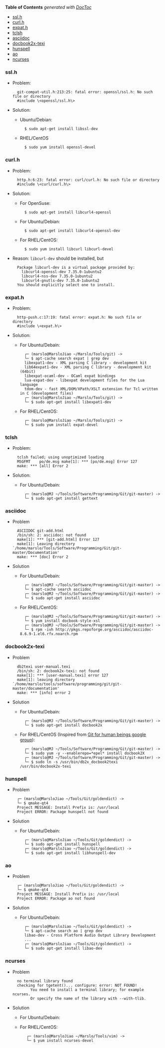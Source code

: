 <!-- START doctoc generated TOC please keep comment here to allow auto update -->
<!-- DON'T EDIT THIS SECTION, INSTEAD RE-RUN doctoc TO UPDATE -->
**Table of Contents**  *generated with [DocToc](https://github.com/thlorenz/doctoc)*

- [ssl.h](#sslh)
- [curl.h](#curlh)
- [expat.h](#expath)
- [tclsh](#tclsh)
- [asciidoc](#asciidoc)
- [docbook2x-texi](#docbook2x-texi)
- [hunspell](#hunspell)
- [ao](#ao)
- [ncurses](#ncurses)

<!-- END doctoc generated TOC please keep comment here to allow auto update -->

### ssl.h
- Problem:

        git-compat-util.h:213:25: fatal error: openssl/ssl.h: No such file or directory
        #include \<openssl/ssl.h\>

- Solution:
    - Ubuntu/Debian:

            $ sudo apt-get install libssl-dev

    - RHEL/CentOS

            $ sudo yum install openssl-devel

### curl.h
- Problem:

        http.h:6:23: fatal error: curl/curl.h: No such file or directory
        #include \<curl/curl.h\>

- Solution:
    - For OpenSuse:

            $ sudo apt-get install libcurl4-openssl

    - For Ubuntu/Debian:

            $ sudo apt-get install libcurl4-openssl-dev

    - For RHEL/CentOS:

            $ sudo yum install libcurl libcurl-devel

- Reason:
    `libcurl-dev` should be installed, but

        Package libcurl-dev is a virtual package provided by:
          libcurl4-openssl-dev 7.35.0-1ubuntu2
          libcurl4-nss-dev 7.35.0-1ubuntu2
          libcurl4-gnutls-dev 7.35.0-1ubuntu2
        You should explicitly select one to install.

### expat.h
- Problem:

        http-push.c:17:19: fatal error: expat.h: No such file or directory
        #include \<expat.h\>

- Solution:

    - For Ubuntu/Debain:

            ┌─ (marslo@MarsloJiao ~/Marslo/Tools/git) ->
            └─ $ apt-cache search expat | grep dev
            libexpat1-dev - XML parsing C library - development kit
            lib64expat1-dev - XML parsing C library - development kit (64bit)
            libexpat-ocaml-dev - OCaml expat bindings
            lua-expat-dev - libexpat development files for the Lua language
            tdom-dev - fast XML/DOM/XPath/XSLT extension for Tcl written in C (development files)
            ┌─ (marslo@MarsloJiao ~/Marslo/Tools/git) ->
            └─ $ sudo apt-get install libexpat1-dev


    - For RHEL/CentOS:

            ┌─ (marslo@MarsloJiao ~/Marslo/Tools/git) ->
            └─ $ sudo yum install expat-devel

### tclsh
- Problem:

        tclsh failed; using unoptimized loading
        MSGFMT    po/de.msg make[1]: *** [po/de.msg] Error 127
        make: *** [all] Error 2

- Solution:

    - For Ubuntu/Debain:

            ┌─ (marslo@MJ ~/Tools/Software/Programming/Git/git-master) ->
            └─ $ sudo apt-get install gettext

### asciidoc
- Problem

        ASCIIDOC git-add.html
        /bin/sh: 2: asciidoc: not found
        make[1]: *** [git-add.html] Error 127
        make[1]: Leaving directory `/home/marslo/Tools/Software/Programming/Git/git-master/Documentation'
        make: *** [doc] Error 2

- Solution
    - For Ubuntu/Debain:

            ┌─ (marslo@MJ ~/Tools/Software/Programming/Git/git-master) ->
            └─ $ apt-cache search asciidoc
            ┌─ (marslo@MJ ~/Tools/Software/Programming/Git/git-master) ->
            └─ $ sudo apt-get install asciidoc

    - For RHEL/CentOS:

            ┌─ (marslo@MJ ~/Tools/Software/Programming/Git/git-master) ->
            └─ $ yum install docbook-style-xsl
            ┌─ (marslo@MJ ~/Tools/Software/Programming/Git/git-master) ->
            └─ $ rpm -ivh http://pkgs.repoforge.org/asciidoc/asciidoc-8.6.9-1.el6.rfx.noarch.rpm

### docbook2x-texi
- Problem

        db2texi user-manual.texi
        /bin/sh: 2: docbook2x-texi: not found
        make[1]: *** [user-manual.texi] error 127
        make[1]: leaving directory `/home/marslo/tools/software/programming/git/git-master/documentation'
        make: *** [info] error 2

- Solution

    - For Ubuntu/Debain:

            ┌─ (marslo@MJ ~/Tools/Software/Programming/Git/git-master) ->
            └─ $ sudo apt-get install docbook2x

    - For RHEL/CentOS (Inspired from [Git for human beings google group](https://groups.google.com/d/msg/git-users/DMaDpy8Bpww/jqXULjp8ry8J)):


            ┌─ (marslo@MJ ~/Tools/Software/Programming/Git/git-master) ->
            └─ $ sudo yum -y --enablerepo=*epel* install docbook2X
            ┌─ (marslo@MJ ~/Tools/Software/Programming/Git/git-master) ->
            └─ $ sudo ln -s /usr/bin/db2x_docbook2texi /usr/bin/docbook2x-texi

### hunspell
- Problem

        ┌─ (marslo@MarsloJiao ~/Tools/Git/goldendict) ->
        └─ $ qmake-qt4
        Project MESSAGE: Install Prefix is: /usr/local
        Project ERROR: Package hunspell not found

- Solution

    - For Ubuntu/Debain:

            ┌─ (marslo@MarsloJiao ~/Tools/Git/goldendict) ->
            └─ $ sudo apt-get install hunspell
            ┌─ (marslo@MarsloJiao ~/Tools/Git/goldendict) ->
            └─ $ sudo apt-get install libhunspell-dev

### ao
- Problem

        ┌─ (marslo@MarsloJiao ~/Tools/Git/goldendict) ->
        └─ $ qmake-qt4
        Project MESSAGE: Install Prefix is: /usr/local
        Project ERROR: Package ao not found

- Solution

    - For Ubuntu/Debain:

            ┌─ (marslo@MarsloJiao ~/Tools/Git/goldendict) ->
            └─ $ apt-cache search ao | grep dev
            libao-dev - Cross Platform Audio Output Library Development
            ...
            ┌─ (marslo@MarsloJiao ~/Tools/Git/goldendict) ->
            └─ $ sudo apt-get install libao-dev


### ncurses
- Problem

        no terminal library found
        checking for tgetent()... configure: error: NOT FOUND!
              You need to install a terminal library; for example ncurses.
              Or specify the name of the library with --with-tlib.

- Solution
    - For Ubuntu/Debain:

   - For RHEL/CentOS:

            ┌─ (marslo@MarsloJiao ~/Marslo/Tools/vim) ->
            └─ $ yum install ncurses-devel
